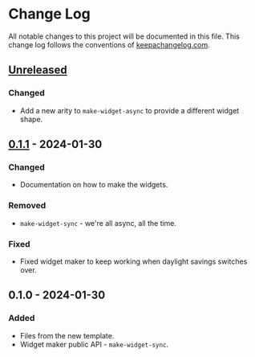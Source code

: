 # Change Log
All notable changes to this project will be documented in this file. This change log follows the conventions of [keepachangelog.com](http://keepachangelog.com/).

## [Unreleased]
### Changed
- Add a new arity to `make-widget-async` to provide a different widget shape.

## [0.1.1] - 2024-01-30
### Changed
- Documentation on how to make the widgets.

### Removed
- `make-widget-sync` - we're all async, all the time.

### Fixed
- Fixed widget maker to keep working when daylight savings switches over.

## 0.1.0 - 2024-01-30
### Added
- Files from the new template.
- Widget maker public API - `make-widget-sync`.

[Unreleased]: https://github.com/jaxank/template/compare/0.1.1...HEAD
[0.1.1]: https://github.com/jaxank/template/compare/0.1.0...0.1.1
